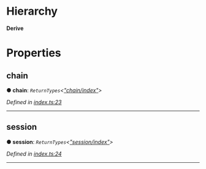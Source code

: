 

# Hierarchy

**Derive**

# Properties

<a id="chain"></a>

##  chain

**● chain**: *`ReturnTypes`<[&quot;chain/index&quot;](../modules/_chain_index_.md)>*

*Defined in [index.ts:23](https://github.com/polkadot-js/api/blob/f655634/packages/api-derive/src/index.ts#L23)*

___
<a id="session"></a>

##  session

**● session**: *`ReturnTypes`<[&quot;session/index&quot;](../modules/_session_index_.md)>*

*Defined in [index.ts:24](https://github.com/polkadot-js/api/blob/f655634/packages/api-derive/src/index.ts#L24)*

___

